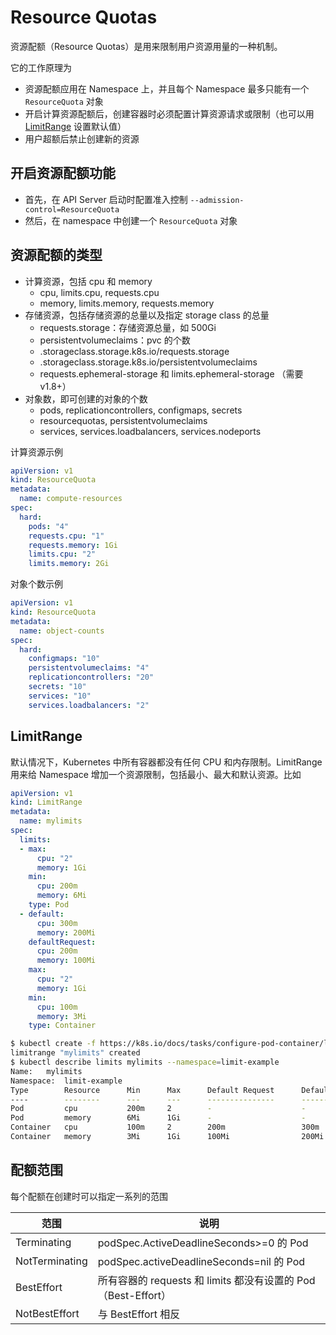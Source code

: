# Resource Quotas

资源配额（Resource Quotas）是用来限制用户资源用量的一种机制。

它的工作原理为

- 资源配额应用在 Namespace 上，并且每个 Namespace 最多只能有一个 `ResourceQuota` 对象
- 开启计算资源配额后，创建容器时必须配置计算资源请求或限制（也可以用 [LimitRange](https://kubernetes.io/docs/tasks/administer-cluster/cpu-memory-limit/) 设置默认值）
- 用户超额后禁止创建新的资源

## 开启资源配额功能

- 首先，在 API Server 启动时配置准入控制 `--admission-control=ResourceQuota`
- 然后，在 namespace 中创建一个 `ResourceQuota` 对象

## 资源配额的类型

- 计算资源，包括 cpu 和 memory
  - cpu, limits.cpu, requests.cpu
  - memory, limits.memory, requests.memory
- 存储资源，包括存储资源的总量以及指定 storage class 的总量
  - requests.storage：存储资源总量，如 500Gi
  - persistentvolumeclaims：pvc 的个数
  - <storage-class-name>.storageclass.storage.k8s.io/requests.storage
  - <storage-class-name>.storageclass.storage.k8s.io/persistentvolumeclaims
  - requests.ephemeral-storage 和 limits.ephemeral-storage （需要 v1.8+）
- 对象数，即可创建的对象的个数
  - pods, replicationcontrollers, configmaps, secrets
  - resourcequotas, persistentvolumeclaims
  - services, services.loadbalancers, services.nodeports

计算资源示例

```yaml
apiVersion: v1
kind: ResourceQuota
metadata:
  name: compute-resources
spec:
  hard:
    pods: "4"
    requests.cpu: "1"
    requests.memory: 1Gi
    limits.cpu: "2"
    limits.memory: 2Gi
```

对象个数示例

```yaml
apiVersion: v1
kind: ResourceQuota
metadata:
  name: object-counts
spec:
  hard:
    configmaps: "10"
    persistentvolumeclaims: "4"
    replicationcontrollers: "20"
    secrets: "10"
    services: "10"
    services.loadbalancers: "2"
```

## LimitRange

默认情况下，Kubernetes 中所有容器都没有任何 CPU 和内存限制。LimitRange 用来给 Namespace 增加一个资源限制，包括最小、最大和默认资源。比如

```yaml
apiVersion: v1
kind: LimitRange
metadata:
  name: mylimits
spec:
  limits:
  - max:
      cpu: "2"
      memory: 1Gi
    min:
      cpu: 200m
      memory: 6Mi
    type: Pod
  - default:
      cpu: 300m
      memory: 200Mi
    defaultRequest:
      cpu: 200m
      memory: 100Mi
    max:
      cpu: "2"
      memory: 1Gi
    min:
      cpu: 100m
      memory: 3Mi
    type: Container
```

```sh
$ kubectl create -f https://k8s.io/docs/tasks/configure-pod-container/limits.yaml --namespace=limit-example
limitrange "mylimits" created
$ kubectl describe limits mylimits --namespace=limit-example
Name:   mylimits
Namespace:  limit-example
Type        Resource      Min      Max      Default Request      Default Limit      Max Limit/Request Ratio
----        --------      ---      ---      ---------------      -------------      -----------------------
Pod         cpu           200m     2        -                    -                  -
Pod         memory        6Mi      1Gi      -                    -                  -
Container   cpu           100m     2        200m                 300m               -
Container   memory        3Mi      1Gi      100Mi                200Mi              -
```

## 配额范围

每个配额在创建时可以指定一系列的范围

| 范围 | 说明 |
|---|----|
|Terminating|podSpec.ActiveDeadlineSeconds>=0 的 Pod|
|NotTerminating|podSpec.activeDeadlineSeconds=nil 的 Pod|
|BestEffort | 所有容器的 requests 和 limits 都没有设置的 Pod（Best-Effort）|
|NotBestEffort | 与 BestEffort 相反 |
